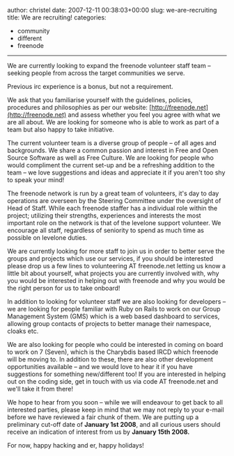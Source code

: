 author: christel
date: 2007-12-11 00:38:03+00:00
slug: we-are-recruiting
title: We are recruiting!
categories:
- community
- different
- freenode
---

We are currently looking to expand the freenode volunteer staff team – seeking people from across the target communities we serve.



Previous irc experience is a bonus, but not a requirement.



We ask that you familiarise yourself with the guidelines, policies, procedures and philosophies as per our website: [http://freenode.net](http://freenode.net) and assess whether you feel you agree with what we are all about. We are looking for someone who is able to work as part of a team but also happy to take initiative.



The current volunteer team is a diverse group of people – of all ages and backgrounds. We share a common passion and interest in Free and Open Source Software as well as Free Culture. We are looking for people who would compliment the current set-up and be a refreshing addition to the team – we love suggestions and ideas and appreciate it if you aren't too shy to speak your mind!



The freenode network is run by a great team of volunteers, it's day to day operations are overseen by the Steering Committee under the oversight of Head of Staff. While each freenode staffer has a individual role within the project; utilizing their strengths, experiences and interests the most important role on the network is that of the levelone support volunteer. We encourage all staff, regardless of seniority to spend as much time as possible on levelone duties.



We are currently looking for more staff to join us in order to better serve the groups and projects which use our services, if you should be interested please drop us a few lines to volunteering AT freenode.net letting us know a little bit about yourself, what projects you are currently involved with, why you would be interested in helping out with freenode and why you would be the right person for us to take onboard!



In addition to looking for volunteer staff we are also looking for developers – we are looking for people familiar with Ruby on Rails to work on our Group Management System (GMS) which is a web based dashboard to services, allowing group contacts of projects to better manage their namespace, cloaks etc.



We are also looking for people who could be interested in coming on board to work on 7 (Seven), which is the Charybdis based IRCD which freenode will be moving to. In addition to these, there are also other development opportunities available – and we would love to hear it if you have suggestions for something new/different too! If you are interested in helping out on the coding side, get in touch with us via code AT freenode.net and we'll take it from there!



We hope to hear from you soon – while we will endeavour to get back to all interested parties, please keep in mind that we may not reply to your e-mail before we have reviewed a fair chunk of them. We are putting up a preliminary cut-off date of **January 1st 2008**, and all curious users should receive an indication of interest from us by **January 15th 2008.**



For now, happy hacking and er, happy holidays!
